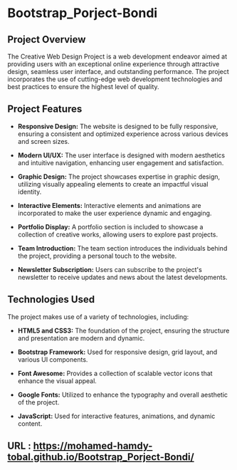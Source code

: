 # Bootstrap_Porject-Bondi

## Project Overview

The Creative Web Design Project is a web development endeavor aimed at providing users with an exceptional online experience through attractive design, seamless user interface, and outstanding performance. The project incorporates the use of cutting-edge web development technologies and best practices to ensure the highest level of quality.

## Project Features

- **Responsive Design:** The website is designed to be fully responsive, ensuring a consistent and optimized experience across various devices and screen sizes.

- **Modern UI/UX:** The user interface is designed with modern aesthetics and intuitive navigation, enhancing user engagement and satisfaction.

- **Graphic Design:** The project showcases expertise in graphic design, utilizing visually appealing elements to create an impactful visual identity.

- **Interactive Elements:** Interactive elements and animations are incorporated to make the user experience dynamic and engaging.

- **Portfolio Display:** A portfolio section is included to showcase a collection of creative works, allowing users to explore past projects.

- **Team Introduction:** The team section introduces the individuals behind the project, providing a personal touch to the website.

- **Newsletter Subscription:** Users can subscribe to the project's newsletter to receive updates and news about the latest developments.

## Technologies Used

The project makes use of a variety of technologies, including:

- **HTML5 and CSS3:** The foundation of the project, ensuring the structure and presentation are modern and dynamic.

- **Bootstrap Framework:** Used for responsive design, grid layout, and various UI components.

- **Font Awesome:** Provides a collection of scalable vector icons that enhance the visual appeal.

- **Google Fonts:** Utilized to enhance the typography and overall aesthetic of the project.

- **JavaScript:** Used for interactive features, animations, and dynamic content.



## URL : https://mohamed-hamdy-tobal.github.io/Bootstrap_Porject-Bondi/
